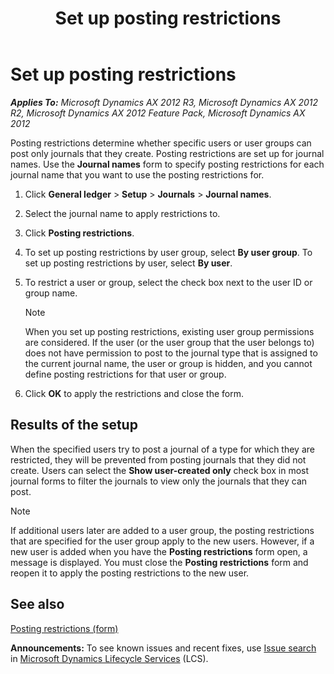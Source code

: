 ﻿---
title: Set up posting restrictions
TOCTitle: Set up posting restrictions
ms:assetid: e81ad5df-2a29-4278-988d-b07dfa24312e
ms:mtpsurl: https://technet.microsoft.com/en-us/library/Gg243236(v=AX.60)
ms:contentKeyID: 36059826
ms.date: 04/18/2014
mtps_version: v=AX.60
f1_keywords:
- posting restrictions
- restrict posting
---

# Set up posting restrictions 


_**Applies To:** Microsoft Dynamics AX 2012 R3, Microsoft Dynamics AX 2012 R2, Microsoft Dynamics AX 2012 Feature Pack, Microsoft Dynamics AX 2012_

Posting restrictions determine whether specific users or user groups can post only journals that they create. Posting restrictions are set up for journal names. Use the **Journal names** form to specify posting restrictions for each journal name that you want to use the posting restrictions for.

1.  Click **General ledger** \> **Setup** \> **Journals** \> **Journal names**.

2.  Select the journal name to apply restrictions to.

3.  Click **Posting restrictions**.

4.  To set up posting restrictions by user group, select **By user group**. To set up posting restrictions by user, select **By user**.

5.  To restrict a user or group, select the check box next to the user ID or group name.
    

    > [!NOTE]
    > <P>When you set up posting restrictions, existing user group permissions are considered. If the user (or the user group that the user belongs to) does not have permission to post to the journal type that is assigned to the current journal name, the user or group is hidden, and you cannot define posting restrictions for that user or group.</P>



6.  Click **OK** to apply the restrictions and close the form.

## Results of the setup

When the specified users try to post a journal of a type for which they are restricted, they will be prevented from posting journals that they did not create. Users can select the **Show user-created only** check box in most journal forms to filter the journals to view only the journals that they can post.


> [!NOTE]
> <P>If additional users later are added to a user group, the posting restrictions that are specified for the user group apply to the new users. However, if a new user is added when you have the <STRONG>Posting restrictions</STRONG> form open, a message is displayed. You must close the <STRONG>Posting restrictions</STRONG> form and reopen it to apply the posting restrictions to the new user.</P>



## See also

[Posting restrictions (form)](https://technet.microsoft.com/en-us/library/hh227598\(v=ax.60\))

  
**Announcements:** To see known issues and recent fixes, use [Issue search](http://go.microsoft.com/fwlink/?linkid=389258) in [Microsoft Dynamics Lifecycle Services](http://go.microsoft.com/fwlink/?linkid=306505) (LCS).

